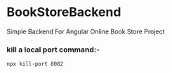 # BookStoreBackend
Simple Backend For Angular Online Book Store Project


### kill a local port command:- <br/>

```
npx kill-port 8082
```
